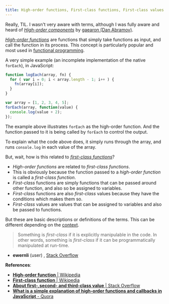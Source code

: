 ```yaml
---
title: High-order functions, First-class functions, First-class values
---
```


Really, TIL. I wasn't very aware with terms, although I was fully aware and heard of [*High-order components*](https://medium.com/@dan_abramov/mixins-are-dead-long-live-higher-order-components-94a0d2f9e750) by [gaearon (Dan Abramov)](https://github.com/gaearon).

[*High-order functions*](http://www.quora.com/What-is-a-simple-explanation-of-higher-order-functions-and-callbacks-in-JavaScript) are functions that simply take functions as input, and call the function in its process. This concept is particularly popular and most used in [functional programming](https://en.wikipedia.org/wiki/Functional_programming).

A very simple example (an incomplete implementation of the native `forEach`), in JavaScript:

```js
function logEach(array, fn) {
  for ( var i = 0; i < array.length - 1; i++ ) {
    fn(array[i]);
  }
}

var array = [1, 2, 3, 4, 5];
forEach(array, function(value) {
  console.log(value + 2);
});
```

The example above illustrates `forEach` as the high-order function. And the function passed to it is being called by `forEach` to control the output.

To explain what the code above does, it simply runs through the array, and runs `console.log` in each value of the array.

But, wait, how is this related to [*first-class functions*](https://en.wikipedia.org/wiki/First-class_function)?

- *High-order functions* are related to *first-class functions*.
- This is obviously because the function passed to a *high-order function* is called a *first-class function*.
- *First-class* functions are simply functions that can be passed around other function, and also so be assigned to variables.
- *First-class* functions are also *first-class* values because they have the conditions which makes them so.
- *First-class* values are values that can be assigned to variables and also be passed to functions.

But these are basic descriptions or definitions of the terms. This can be different depending on the [context](http://stackoverflow.com/questions/2578872/about-first-second-and-third-class-value).

> Something is *first-class* if it is explicitly manipulable in the code. In other words, something is *first-class* if it can be programmatically manipulated at run-time.

- **ewernli** (user) , [Stack Overflow](http://stackoverflow.com/questions/2578872/about-first-second-and-third-class-value)

**References**:
- [**High-order function** | Wikipedia](https://en.wikipedia.org/wiki/Higher-order_function)
- [**First-class function** | Wikipedia](https://en.wikipedia.org/wiki/First-class_function)
- [**About first-,second- and third-class value** | Stack Overflow](http://stackoverflow.com/questions/2578872/about-first-second-and-third-class-value)
- [**What is a simple explanation of high-order functions and callbacks in JavaScript** - Quora](http://www.quora.com/What-is-a-simple-explanation-of-higher-order-functions-and-callbacks-in-JavaScript)
